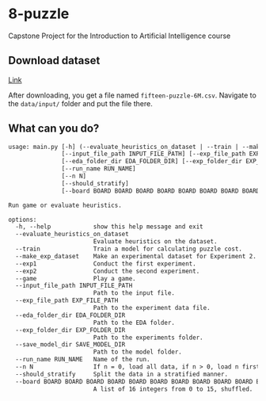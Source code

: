 # 8-puzzle

 Capstone Project for the Introduction to Artificial Intelligence course

## Download dataset

[Link](https://drive.google.com/uc?export=download&id=1sAhDL847ku-mo3C-LyMCb5-QYdAta8HQ)

After downloading, you get a file named `fifteen-puzzle-6M.csv`. Navigate to the `data/input/` folder and put the file there.

## What can you do?

```default
usage: main.py [-h] (--evaluate_heuristics_on_dataset | --train | --make_exp_dataset | --exp1 | --exp2 | --game) 
               [--input_file_path INPUT_FILE_PATH] [--exp_file_path EXP_FILE_PATH] 
               [--eda_folder_dir EDA_FOLDER_DIR] [--exp_folder_dir EXP_FOLDER_DIR] [--save_model_dir SAVE_MODEL_DIR] 
               [--run_name RUN_NAME] 
               [--n N]
               [--should_stratify] 
               [--board BOARD BOARD BOARD BOARD BOARD BOARD BOARD BOARD BOARD BOARD BOARD BOARD BOARD BOARD BOARD BOARD]

Run game or evaluate heuristics.

options:
  -h, --help            show this help message and exit
  --evaluate_heuristics_on_dataset
                        Evaluate heuristics on the dataset.
  --train               Train a model for calculating puzzle cost.
  --make_exp_dataset    Make an experimental dataset for Experiment 2.
  --exp1                Conduct the first experiment.
  --exp2                Conduct the second experiment.
  --game                Play a game.
  --input_file_path INPUT_FILE_PATH
                        Path to the input file.
  --exp_file_path EXP_FILE_PATH
                        Path to the experiment data file.
  --eda_folder_dir EDA_FOLDER_DIR
                        Path to the EDA folder.
  --exp_folder_dir EXP_FOLDER_DIR
                        Path to the experiments folder.
  --save_model_dir SAVE_MODEL_DIR
                        Path to the model folder.
  --run_name RUN_NAME   Name of the run.
  --n N                 If n = 0, load all data, if n > 0, load n first rows from data.
  --should_stratify     Split the data in a stratified manner.
  --board BOARD BOARD BOARD BOARD BOARD BOARD BOARD BOARD BOARD BOARD BOARD BOARD BOARD BOARD BOARD BOARD
                        A list of 16 integers from 0 to 15, shuffled.
```
